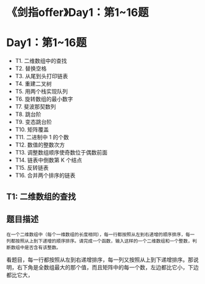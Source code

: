 # 《剑指offer》Day1：第1~16题

# Day1：第1~16题

- T1. 二维数组中的查找
- T2. 替换空格
- T3. 从尾到头打印链表
- T4. 重建二叉树
- T5. 用两个栈实现队列
- T6. 旋转数组的最小数字
- T7. 斐波那契数列
- T8. 跳台阶
- T9. 变态跳台阶
- T10. 矩阵覆盖
- T11. 二进制中 1 的个数
- T12. 数值的整数次方
- T13. 调整数组顺序使奇数位于偶数前面
- T14. 链表中倒数第 K 个结点
- T15. 反转链表
- T16. 合并两个排序的链表

## T1: 二维数组的查找

## 题目描述
```
在一个二维数组中（每个一维数组的长度相同），每一行都按照从左到右递增的顺序排序，每一列都按照从上到下递增的顺序排序。请完成一个函数，输入这样的一个二维数组和一个整数，判断数组中是否含有该整数。
```
看题目，每一行都按照从左到右递增排序，每一列又按照从上到下递增排序。那说明，右下角是全数组最大的那个值，而且矩阵中的每一个数，左边都比它小，下边都比它大，
